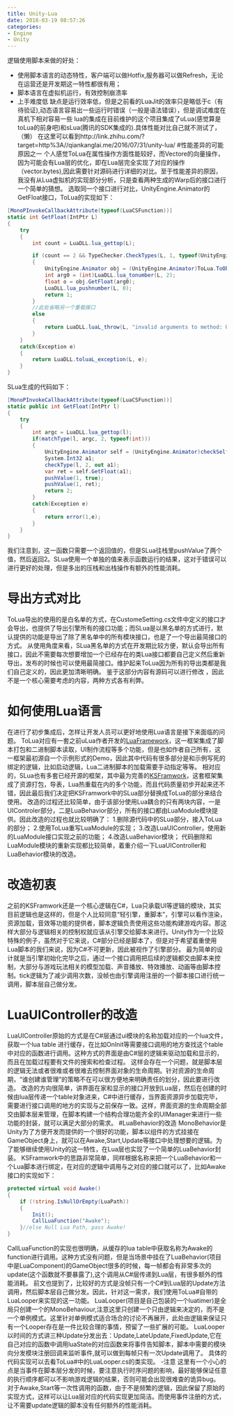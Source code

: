 ```yaml
---
title: Unity-Lua
date: 2018-03-19 08:57:26
categories:
- Engine
- Unity
---
```

逻辑使用脚本来做的好处：
- 使用脚本语言的动态特性，客户端可以做Hotfix,服务器可以做Refresh，无论在运营还是开发期这一特性都很有用；
- 脚本语言在虚拟机运行，有效控制崩溃率
- 上手难度低
缺点是运行效率低，但是之前看的LuaJit的效率只是略低于c（有待验证),动态语言容易出一些运行时错误（一般是语法错误），但是调试难度在真机下相对容易一些
lua的集成在目前维护的这个项目集成了uLua(感觉算是toLua的前身吧)和sLua(腾讯的SDK集成的).具体性能对比自己就不测试了，（懒）
在这里可以看到http://link.zhihu.com/?target=http%3A//qiankanglai.me/2016/07/31/unity-lua/
#性能差异的可能原因之一
个人感觉ToLua在属性操作方面性能较好，而Vectore的向量操作，因为可能会有Lua层的优化，即在Lua层完全实现了对应的操作（vector.bytes),因此需要针对源码进行详细的对比。至于性能差异的原因，我没有从Lua虚拟机的实现部分分析，只是查看两种生成的Warp后的接口进行一个简单的猜想。
选取同一个接口进行对比，UnityEngine.Animator的GetFloat接口，ToLua的实现如下：
```C#
[MonoPInvokeCallbackAttribute(typeof(LuaCSFunction))]
static int GetFloat(IntPtr L)
{
	try
	{
		int count = LuaDLL.lua_gettop(L);

		if (count == 2 && TypeChecker.CheckTypes(L, 1, typeof(UnityEngine.Animator), typeof(int)))
		{
			UnityEngine.Animator obj = (UnityEngine.Animator)ToLua.ToObject(L, 1);
			int arg0 = (int)LuaDLL.lua_tonumber(L, 2);
			float o = obj.GetFloat(arg0);
			LuaDLL.lua_pushnumber(L, 0);
			return 1;
		}
		//此处省略另一个重载接口
		else
		{
			return LuaDLL.luaL_throw(L, "invalid arguments to method: UnityEngine.Animator.GetFloat");
		}
	}
	catch(Exception e)
	{
		return LuaDLL.toluaL_exception(L, e);
	}
}
```

SLua生成的代码如下：
```C#
[MonoPInvokeCallbackAttribute(typeof(LuaCSFunction))]
static public int GetFloat(IntPtr l)
{
	try
	{
		int argc = LuaDLL.lua_gettop(l);
		if(matchType(l, argc, 2, typeof(int)))
		{
			UnityEngine.Animator self = (UnityEngine.Animator)checkSelf(l);
			System.Int32 a1;
			checkType(l, 2, out a1);
			var ret = self.GetFloat(a1);
			pushValue(1, true);
			pushValue(1, ret);
			return 2;
		}
		catch(Exception e)
		{
			return error(1,e);
		}
	}
}
```
我们注意到，这一函数只需要一个返回值的，但是SLua往栈里pushValue了两个值，然后返回2。SLua使用一个单独的值来表示函数运行的结果，这对于错误可以进行更好的处理，但是多出的压栈和出栈操作有额外的性能消耗。

# 导出方式对比

ToLua导出的使用的是白名单的方式，在CustomeSetting.cs文件中定义的接口才会导出，也提供了导出引擎所有的接口功能；而SLua是以黑名单的方式进行，默认提供的功能是导出了除了黑名单中的所有模块接口，也是了一个导出最简接口的方式。
从使用角度来看，SLua黑名单的方式在开发期比较方便，默认会导出所有接口，因此不需要每次想要增加一个已经存在的类Lua接口都要自己定义然后重新导出，发布的时候也可以使用最简接口。维护起来ToLua因为所有的导出类都是我们自己定义的，因此更加清晰明确。
鉴于这部分内容有源码可以进行修改 ，因此不是一个核心需要考虑的内容，两种方式各有利弊。

# 如何使用Lua语言

在进行了初步集成后，怎样让开发人员可以更好地使用Lua语言是接下来面临的问题。
ToLua对应有一套之前uLua作者开发的<a href="https://github.com/jarjin/LuaFramework_UGUI">LuaFramework</a>，这一框架集成了脚本打包和二进制脚本读取，UI制作流程等多个功能，但是也如作者自己所有，这一框架最初源自一个示例形式的Demo，因此其中代码有很多部分是和示例写死的绑定的逻辑，比如启动逻辑，Lua二进制脚本的加载需要手动指定等等。
相对应的，SLua也有多套已经开源的框架，其中最为完善的<a href="https://github.com/mr-kelly/KSFramework">KSFramwork</a>，这套框架集成了资源打包，导表，Lua热重载在内的多个功能，而且代码质量初步开起来还不错，因此最后我们决定把KSFramwork中的SLua部分替换成ToLua的部分来结合使用。
改造的过程还比较简单，由于该部分使用Lua耦合的只有两块内容，一是UIControler部分，二是LuaBehavior部分，所有的接口都由LuaModule模块提供。因此改造的过程也就比较明确了：
1.删除源代码中的SLua部分，接入ToLua的部分；
2.使用ToLua重写LuaModule的实现；
3.改造LuaUIController，使用新的LuaModule接口实现之前的功能；
4.改造LuaBehavior模块；
代码删除和LuaModule模块的重新实现都比较简单，着重介绍一下LuaUIController和LuaBehavior模块的改造。

# 改造初衷

之前的KSFramwork还是一个核心逻辑在C#，Lua只承载UI等逻辑的模块，其实目前逻辑也是这样的，但是个人比较同意“轻引擎，重脚本”，引擎可以看作渲染，资源加载，音效等功能的提供者，脚本逻辑负责使用这些功能构建游戏内容。那这样大部分与逻辑相关的控制权就应该从引擎交给脚本来进行。Unity作为一个比较特殊的例子，虽然对于它来说，C#部分已经是脚本了，但是对于希望着重使用Lua脚本的我们来说，因为C#不可更新，因此被视作了引擎部分。
最为简单的设计就是当引擎初始化完毕之后，通过一个接口调用把后续的逻辑都交由脚本来控制，大部分与游戏玩法相关的模型加载、声音播放、特效播放、动画等由脚本控制。tick逻辑为了减少调用次数，没帧也由引擎调用注册的一个脚本接口进行统一调用，脚本层自己做分发。

# LuaUIController的改造

LuaUIController原始的方式是在C#层通过ui模块的名称加载对应的一个lua文件，获取一个lua table 进行缓存，在比如OnInit等需要接口调用的地方查找这个table中对应的函数进行调用。这种方式的界面是由C#层的逻辑来驱动加载和显示的，而且在加载过程要有文件的搜索和检查过程。
这样会存在一个问题，就是脚本层的逻辑无法或者很难或者很难去控制界面对象的生命周期。针对资源的生命周期，“谁创建谁管理”的策略不在可以很方便地来明确责任的划分，因此要进行改造。
改造的方向很简单，讲界面在家和显示的接口开放到Lua层，然后在创建的时候由lua层传递一个table对象进来，C#中进行缓存，当界面资源异步加载完毕，需要进行接口调用的地方的实现与之前保存一致。这样，界面资源的生命周期全部交由脚本层来管理，在脚本构建一个结构合理功能齐全的UIManager来进行一些功能的封装，就可以满足大部分的需求。
#LuaBehavior的改造
MonoBehavior是Unity为了方便开发而提供的一个很好的功能，脚本以组件的方式挂接在GameObject身上，就可以在Awake,Start,Update等接口中处理想要的逻辑。为了能够继续使用Unity的这一特性，在Lua层也实现了一个简单的LuaBehavior封装。
KSFramwork中的思路非常简单，同样根据名称来把一个LuaBehavior和一个Lua脚本进行绑定，在对应的逻辑中调用与之对应的接口就可以了，比如Awake接口的实现如下：
```C#
protected virtual void Awake()
{
	if (!string.IsNullOrEmpty(LuaPath))
	{
		Init();
		CallLuaFunction("Awake");
	}//else Null Lua Path, pass Awake!
}
```
CallLuaFunction的实现也很明确，从缓存的lua table中获取名称为Awake的function进行调用。这种方式没有问题，但是当场景中挂在了LuaBehavior(项目中是LuaComponent)的GameObject很多的时候，每一帧都会有非常多次的update(这个函数就不要暴露了),这个调用从C#层传递到Lua层，有很多额外的性能消耗。
前文也提到了，比较好的方式是没帧只有一个C#到Lua层的Update方法调用，然后脚本层自己做分发。因此，针对这一需求，我们使用ToLua#自带的LuaLooper来实现的这一功能。
LuaLooper(项目是自己包装的一个luatimer)是全局只创建一个的MonoBehaviour,注意这里只创建一个只由逻辑来决定的，而不是一个单例模式。这里针对单例模式适合场合的讨论不再展开，此处由逻辑来保证只有一个Looper存在是一件比较合理的事情，预留了一些扩展的可能。
LuaLooper以时间的方式讲三种Update分发出去：Update,LateUpdate,FixedUpdate,它在自己对应的函数中调用luaState的对应函数来将事件告知脚本，脚本中需要的模块向分发模块注册回调来监听事件,就可以做到每帧只有一次Update调用了。
具体的代码实现可以去看ToLua#中的LuaLooper.cs的类实现。
-注意 这里有一个小心的点是当事件在脚本层分发的时候，要注意执行时序问题的影响，最好能够保证任意的执行顺序都可以不影响游戏逻辑的结果，否则可能会出现很难查的诡异bug。
对于Awake,Start等一次性调用的函数，由于不是频繁的逻辑，因此保留了原始的实现方式，这样可以让Lua层对应的代码实现更加简洁。而使用事件注册的方式，让不需要update逻辑的脚本没有任何额外的性能消耗。
